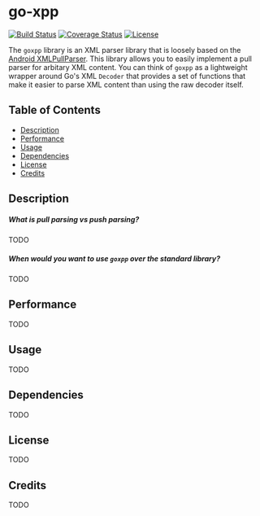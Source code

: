# go-xpp

[![Build Status](https://travis-ci.org/mmcdole/goxpp.svg?branch=master)](https://travis-ci.org/mmcdole/goxpp) [![Coverage Status](https://coveralls.io/repos/github/mmcdole/goxpp/badge.svg?branch=master)](https://coveralls.io/github/mmcdole/goxpp?branch=master) [![License](http://img.shields.io/:license-mit-blue.svg)](http://doge.mit-license.org)

The `goxpp` library is an XML parser library that is loosely based on the [Android XMLPullParser](http://developer.android.com/reference/org/xmlpull/v1/XmlPullParser.html).  This library allows you to easily implement a pull parser for arbitary XML content.  You can think of `goxpp` as a lightweight wrapper around Go's XML `Decoder` that provides a set of functions that make it easier to parse XML content than using the raw decoder itself.

## Table of Contents
- [Description](#description)
- [Performance](#performance)
- [Usage](#usage)
- [Dependencies](#dependencies)
- [License](#license)
- [Credits](#credits)

## Description

##### What is pull parsing vs push parsing?

TODO

##### When would you want to use `goxpp` over the standard library?

TODO

## Performance

TODO

## Usage

TODO

## Dependencies

TODO

## License

TODO

## Credits

TODO
